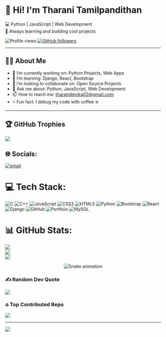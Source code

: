 # 👋 Hi! I'm Tharani Tamilpandithan  
💻 Python | JavaScript | Web Development  
🚀 Always learning and building cool projects  

![Profile views](https://komarev.com/ghpvc/?username=TharaniTamilpandithan&label=Profile%20views&color=0e75b6&style=flat)
[![GitHub followers](https://img.shields.io/github/followers/TharaniTamilpandithan?label=Followers&style=social)](https://github.com/TharaniTamilpandithan)

---

## 🧑‍💻 About Me
- 🔭 I’m currently working on: Python Projects, Web Apps  
- 🌱 I’m learning: Django, React, Bootstrap
- 👯 I’m looking to collaborate on: Open Source Projects  
- 💬 Ask me about: Python, JavaScript, Web Development  
- 📫 How to reach me: tharanidevika02@gmail.com
- ⚡ Fun fact: I debug my code with coffee ☕  

---

## 🏆 GitHub Trophies
![](https://github-profile-trophy.vercel.app/?username=TharaniTamilpandithan&theme=radical&no-frame=false&no-bg=true&margin-w=4)


## 🌐 Socials:
[![email](https://img.shields.io/badge/Email-D14836?logo=gmail&logoColor=white)](mailto:tharanidevika02@gmail.com) 


# 💻 Tech Stack:
![C](https://img.shields.io/badge/c-%2300599C.svg?style=plastic&logo=c&logoColor=white) ![C++](https://img.shields.io/badge/c++-%2300599C.svg?style=plastic&logo=c%2B%2B&logoColor=white) ![JavaScript](https://img.shields.io/badge/javascript-%23323330.svg?style=plastic&logo=javascript&logoColor=%23F7DF1E) ![CSS3](https://img.shields.io/badge/css3-%231572B6.svg?style=plastic&logo=css3&logoColor=white) ![HTML5](https://img.shields.io/badge/html5-%23E34F26.svg?style=plastic&logo=html5&logoColor=white) ![Python](https://img.shields.io/badge/python-3670A0?style=plastic&logo=python&logoColor=ffdd54) ![Bootstrap](https://img.shields.io/badge/bootstrap-%238511FA.svg?style=plastic&logo=bootstrap&logoColor=white) ![React](https://img.shields.io/badge/react-%2320232a.svg?style=plastic&logo=react&logoColor=%2361DAFB) ![Django](https://img.shields.io/badge/django-%23092E20.svg?style=plastic&logo=django&logoColor=white) ![GitHub](https://img.shields.io/badge/github-%23121011.svg?style=plastic&logo=github&logoColor=white) ![Portfolio](https://img.shields.io/badge/Portfolio-%23000000.svg?style=plastic&logo=firefox&logoColor=#FF7139) ![MySQL](https://img.shields.io/badge/mysql-4479A1.svg?style=plastic&logo=mysql&logoColor=white)
# 📊 GitHub Stats:
![](https://github-readme-stats.vercel.app/api?username=TharaniTamilpandithan&theme=neon&hide_border=false&include_all_commits=false&count_private=false)<br/>
![](https://nirzak-streak-stats.vercel.app/?user=TharaniTamilpandithan&theme=neon&hide_border=false)<br/>
![](https://github-readme-stats.vercel.app/api/top-langs/?username=TharaniTamilpandithan&theme=neon&hide_border=false&include_all_commits=false&count_private=false&layout=compact)


<!-- Snake Game Repo View -->

<div align="center">
  <img src="https://profile-readme-generator.com/assets/snake.svg" alt="Snake animation" />
</div>


### ✍️ Random Dev Quote
![](https://quotes-github-readme.vercel.app/api?type=horizontal&theme=radical)

### 🔝 Top Contributed Repo
![](https://github-contributor-stats.vercel.app/api?username=TharaniTamilpandithan&limit=5&theme=dark&combine_all_yearly_contributions=true)

---
[![](https://visitcount.itsvg.in/api?id=TharaniTamilpandithan&icon=0&color=0)](https://visitcount.itsvg.in)

<!-- Proudly created with GPRM ( https://gprm.itsvg.in ) -->
